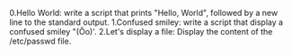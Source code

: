 0.Hello World: write a script that prints "Hello, World", followed by a new line to the standard output.
1.Confused smiley: write a script that display a confused smiley "(Ôo)'.
2.Let's display a file: Display the content of the /etc/passwd file.

